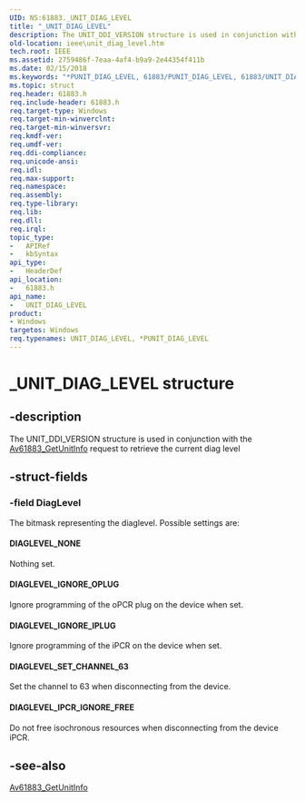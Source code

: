 ```yaml
---
UID: NS:61883._UNIT_DIAG_LEVEL
title: "_UNIT_DIAG_LEVEL"
description: The UNIT_DDI_VERSION structure is used in conjunction with the Av61883_GetUnitInfo request to retrieve the current diag level
old-location: ieee\unit_diag_level.htm
tech.root: IEEE
ms.assetid: 2759486f-7eaa-4af4-b9a9-2e44354f411b
ms.date: 02/15/2018
ms.keywords: "*PUNIT_DIAG_LEVEL, 61883/PUNIT_DIAG_LEVEL, 61883/UNIT_DIAG_LEVEL, 61883_structures_02b60b1d-45d1-474b-901c-4346b23c8d25.xml, IEEE.unit_diag_level, PUNIT_DIAG_LEVEL, PUNIT_DIAG_LEVEL structure pointer [Buses], UNIT_DIAG_LEVEL, UNIT_DIAG_LEVEL structure [Buses], _UNIT_DIAG_LEVEL"
ms.topic: struct
req.header: 61883.h
req.include-header: 61883.h
req.target-type: Windows
req.target-min-winverclnt: 
req.target-min-winversvr: 
req.kmdf-ver: 
req.umdf-ver: 
req.ddi-compliance: 
req.unicode-ansi: 
req.idl: 
req.max-support: 
req.namespace: 
req.assembly: 
req.type-library: 
req.lib: 
req.dll: 
req.irql: 
topic_type:
-	APIRef
-	kbSyntax
api_type:
-	HeaderDef
api_location:
-	61883.h
api_name:
-	UNIT_DIAG_LEVEL
product:
- Windows
targetos: Windows
req.typenames: UNIT_DIAG_LEVEL, *PUNIT_DIAG_LEVEL
---
```


# _UNIT_DIAG_LEVEL structure


## -description


The UNIT_DDI_VERSION structure is used in conjunction with the <a href="https://msdn.microsoft.com/library/windows/hardware/ff536983">Av61883_GetUnitInfo</a> request to retrieve the current diag level 


## -struct-fields




### -field DiagLevel

The bitmask representing the diaglevel. Possible settings are:





#### DIAGLEVEL_NONE

Nothing set.



#### DIAGLEVEL_IGNORE_OPLUG

Ignore programming of the oPCR plug on the device when set.



#### DIAGLEVEL_IGNORE_IPLUG

Ignore programming of the iPCR on the device when set.



#### DIAGLEVEL_SET_CHANNEL_63

Set the channel to 63 when disconnecting from the device.



#### DIAGLEVEL_IPCR_IGNORE_FREE

Do not free isochronous resources when disconnecting from the device iPCR.


## -see-also




<a href="https://msdn.microsoft.com/library/windows/hardware/ff536983">Av61883_GetUnitInfo</a>
 

 

